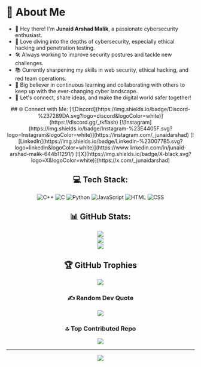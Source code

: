 
  
# 💫 About Me

- 👋 Hey there! I'm **Junaid Arshad Malik**, a passionate cybersecurity enthusiast.
- 🔐 Love diving into the depths of cybersecurity, especially ethical hacking and penetration testing.
- 🛠️ Always working to improve security postures and tackle new challenges.
- 📚 Currently sharpening my skills in web security, ethical hacking, and red team operations.
- 🌱 Big believer in continuous learning and collaborating with others to keep up with the ever-changing cyber landscape.
- 🤝 Let's connect, share ideas, and make the digital world safer together!
<div align="center">
## 🌐 Connect with Me:
[![Discord](https://img.shields.io/badge/Discord-%237289DA.svg?logo=discord&logoColor=white)](https://discord.gg/_tkflash) 
[![Instagram](https://img.shields.io/badge/Instagram-%23E4405F.svg?logo=Instagram&logoColor=white)](https://instagram.com/_junaidarshad) 
[![LinkedIn](https://img.shields.io/badge/LinkedIn-%230077B5.svg?logo=linkedin&logoColor=white)](https://www.linkedin.com/in/junaid-arshad-malik-644b11291/) 
[![X](https://img.shields.io/badge/X-black.svg?logo=X&logoColor=white)](https://x.com/_junaidarshad)

## 💻 Tech Stack:
![C++](https://img.shields.io/badge/c++-%2300599C.svg?style=for-the-badge&logo=c%2B%2B&logoColor=white) 
![C](https://img.shields.io/badge/c-%2300599C.svg?style=for-the-badge&logo=c&logoColor=white) 
![Python](https://img.shields.io/badge/python-3670A0?style=for-the-badge&logo=python&logoColor=ffdd54) 
![JavaScript](https://img.shields.io/badge/javascript-%23323330.svg?style=for-the-badge&logo=javascript&logoColor=%23F7DF1E) 
![HTML](https://img.shields.io/badge/html-%23E34F26.svg?style=for-the-badge&logo=html5&logoColor=white) 
![CSS](https://img.shields.io/badge/css-%231572B6.svg?style=for-the-badge&logo=css3&logoColor=white)

## 📊 GitHub Stats:
![](https://github-readme-stats.vercel.app/api?username=tKFlash&theme=dark&hide_border=false&include_all_commits=true&count_private=true)<br/>
![](https://github-readme-streak-stats.herokuapp.com/?user=tKFlash&theme=dark&hide_border=false)<br/>
![](https://github-readme-stats.vercel.app/api/top-langs/?username=tKFlash&theme=dark&hide_border=false&include_all_commits=true&count_private=true&layout=compact)

## 🏆 GitHub Trophies
![](https://github-profile-trophy.vercel.app/?username=tKFlash&theme=radical&no-frame=false&no-bg=true&margin-w=4)

### ✍️ Random Dev Quote
![](https://quotes-github-readme.vercel.app/api?type=horizontal&theme=radical)

### 🔝 Top Contributed Repo
![](https://github-contributor-stats.vercel.app/api?username=tKFlash&limit=5&theme=dark&combine_all_yearly_contributions=true)

---
[![](https://visitcount.itsvg.in/api?id=tKFlash&icon=0&color=0)](https://visitcount.itsvg.in)

</div>
<!-- Proudly created with GPRM ( https://gprm.itsvg.in ) -->
